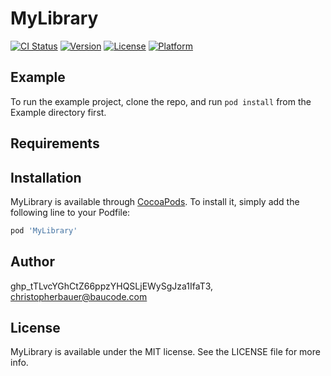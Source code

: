 # MyLibrary

[![CI Status](https://img.shields.io/travis/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/MyLibrary.svg?style=flat)](https://travis-ci.org/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/MyLibrary)
[![Version](https://img.shields.io/cocoapods/v/MyLibrary.svg?style=flat)](https://cocoapods.org/pods/MyLibrary)
[![License](https://img.shields.io/cocoapods/l/MyLibrary.svg?style=flat)](https://cocoapods.org/pods/MyLibrary)
[![Platform](https://img.shields.io/cocoapods/p/MyLibrary.svg?style=flat)](https://cocoapods.org/pods/MyLibrary)

## Example

To run the example project, clone the repo, and run `pod install` from the Example directory first.

## Requirements

## Installation

MyLibrary is available through [CocoaPods](https://cocoapods.org). To install
it, simply add the following line to your Podfile:

```ruby
pod 'MyLibrary'
```

## Author

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, christopherbauer@baucode.com

## License

MyLibrary is available under the MIT license. See the LICENSE file for more info.
